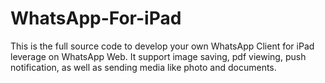 # WhatsApp-For-iPad
This is the full source code to develop your own WhatsApp Client for iPad leverage on WhatsApp Web. It support image saving, pdf viewing, push notification, as well as sending media like photo and documents.


